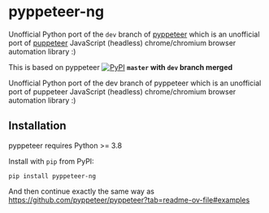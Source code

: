 pyppeteer-ng
==========

Unofficial Python port of the `dev` branch of [pyppeteer](https://github.com/pyppeteer/pyppeteer) which is an unofficial port of [puppeteer](https://github.com/GoogleChrome/puppeteer) JavaScript (headless) chrome/chromium browser automation library :)

This is based on pyppeteer [![PyPI](https://img.shields.io/pypi/v/pyppeteer.svg)](https://pypi.python.org/pypi/pyppeteer) **`master` with `dev` branch merged**

Unofficial Python port of the dev branch of pyppeteer which is an unofficial port of puppeteer JavaScript (headless) chrome/chromium browser automation library :)

## Installation

pyppeteer requires Python >= 3.8

Install with `pip` from PyPI:

```
pip install pyppeteer-ng
```

And then continue exactly the same way as https://github.com/pyppeteer/pyppeteer?tab=readme-ov-file#examples

